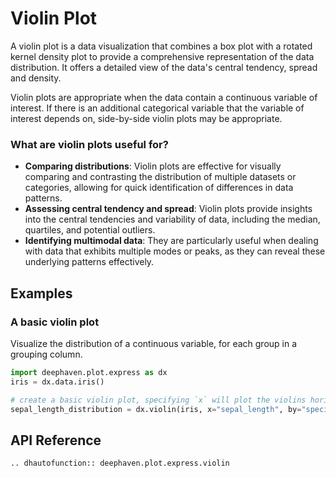 # Violin Plot

A violin plot is a data visualization that combines a box plot with a rotated kernel density plot to provide a comprehensive representation of the data distribution. It offers a detailed view of the data's central tendency, spread and density.

Violin plots are appropriate when the data contain a continuous variable of interest. If there is an additional categorical variable that the variable of interest depends on, side-by-side violin plots may be appropriate.

### What are violin plots useful for?

- **Comparing distributions**: Violin plots are effective for visually comparing and contrasting the distribution of multiple datasets or categories, allowing for quick identification of differences in data patterns.
- **Assessing central tendency and spread**: Violin plots provide insights into the central tendencies and variability of data, including the median, quartiles, and potential outliers.
- **Identifying multimodal data**: They are particularly useful when dealing with data that exhibits multiple modes or peaks, as they can reveal these underlying patterns effectively.

## Examples

### A basic violin plot

Visualize the distribution of a continuous variable, for each group in a grouping column.

```python order=sepal_length_distribution,iris
import deephaven.plot.express as dx
iris = dx.data.iris()

# create a basic violin plot, specifying `x` will plot the violins horizontally, while specifying `y` will plot them vertically
sepal_length_distribution = dx.violin(iris, x="sepal_length", by="species")
```

## API Reference
```{eval-rst}
.. dhautofunction:: deephaven.plot.express.violin
```